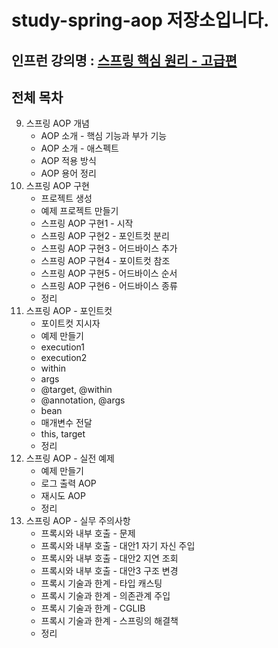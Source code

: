 # study-spring-aop 저장소입니다.

## 인프런 강의명 : [스프링 핵심 원리 - 고급편](https://www.inflearn.com/course/%EC%8A%A4%ED%94%84%EB%A7%81-%ED%95%B5%EC%8B%AC-%EC%9B%90%EB%A6%AC-%EA%B3%A0%EA%B8%89%ED%8E%B8)

## 전체 목차
9. 스프링 AOP 개념
    - AOP 소개 - 핵심 기능과 부가 기능
    - AOP 소개 - 애스펙트
    - AOP 적용 방식
    - AOP 용어 정리
10. 스프링 AOP 구현
    - 프로젝트 생성
    - 예제 프로젝트 만들기
    - 스프링 AOP 구현1 - 시작
    - 스프링 AOP 구현2 - 포인트컷 분리
    - 스프링 AOP 구현3 - 어드바이스 추가
    - 스프링 AOP 구현4 - 포이트컷 참조
    - 스프링 AOP 구현5 - 어드바이스 순서
    - 스프링 AOP 구현6 - 어드바이스 종류
    - 정리
11. 스프링 AOP - 포인트컷
    - 포이트컷 지시자
    - 예제 만들기
    - execution1
    - execution2
    - within
    - args
    - @target, @within
    - @annotation, @args
    - bean
    - 매개변수 전달
    - this, target
    - 정리
12. 스프링 AOP - 실전 예제
    - 예제 만들기
    - 로그 출력 AOP
    - 재시도 AOP
    - 정리
13. 스프링 AOP - 실무 주의사항
    - 프록시와 내부 호출 - 문제
    - 프록시와 내부 호출 - 대안1 자기 자신 주입
    - 프록시와 내부 호출 - 대안2 지연 조회
    - 프록시와 내부 호출 - 대안3 구조 변경
    - 프록시 기술과 한계 - 타입 캐스팅
    - 프록시 기술과 한계 - 의존관계 주입
    - 프록시 기술과 한계 - CGLIB
    - 프록시 기술과 한계 - 스프링의 해결책
    - 정리